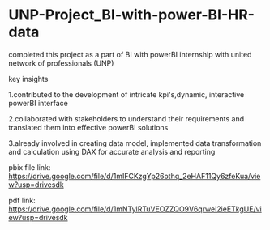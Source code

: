 # UNP-Project_BI-with-power-BI-HR-data

completed this project as a part of BI with powerBI internship with united network of professionals (UNP)

key insights

1.contributed to the development of intricate kpi's,dynamic, interactive powerBI interface

2.collaborated with stakeholders to understand their requirements and translated them into effective powerBI solutions

3.already involved in creating data model, implemented data transformation and calculation using DAX for accurate analysis and reporting

pbix file link: https://drive.google.com/file/d/1mIFCKzgYp26othq_2eHAF11Qy6zfeKua/view?usp=drivesdk

pdf link: https://drive.google.com/file/d/1mNTylRTuVEOZZQO9V6qrwei2ieETkgUE/view?usp=drivesdk
